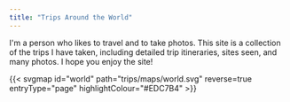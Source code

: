 ```yaml
---
title: "Trips Around the World"
---
```


I'm a person who likes to travel and to take photos. This site is a collection of the trips I have taken, including detailed trip itineraries, sites seen, and many photos. I hope you enjoy the site!

{{< svgmap id="world" path="trips/maps/world.svg" reverse=true entryType="page" highlightColour="#EDC7B4" >}}
